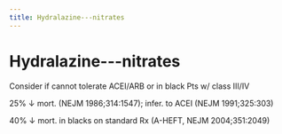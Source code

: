 ```yaml
---
title: Hydralazine---nitrates
---
```

# Hydralazine---nitrates


Consider if cannot tolerate ACEI/ARB or in black Pts w/ class III/IV

25% ↓ mort. (NEJM 1986;314:1547); infer. to ACEI (NEJM 1991;325:303)

40% ↓ mort. in blacks on standard Rx (A-HEFT, NEJM 2004;351:2049)
